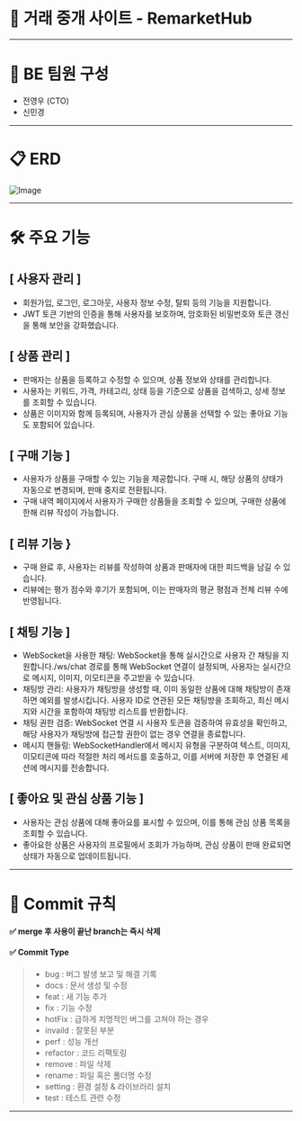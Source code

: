 <h1>📖 거래 중개 사이트 - RemarketHub </h1>


***

<h1>👥 BE 팀원 구성</h1>

* 전영우 (CTO)
* 신민경 


***
   
<h1>📋 ERD</h1>

   
![Image](https://github.com/user-attachments/assets/c4f35824-4586-4376-8a39-0c702f926969)

***

<h1>🛠 주요 기능</h1>



<h2>[ 사용자 관리 ]</h2>

* 회원가입, 로그인, 로그아웃, 사용자 정보 수정, 탈퇴 등의 기능을 지원합니다.
* JWT 토큰 기반의 인증을 통해 사용자를 보호하며, 암호화된 비밀번호와 토큰 갱신을 통해 보안을 강화했습니다.

<h2>[ 상품 관리 ]</h2>

* 판매자는 상품을 등록하고 수정할 수 있으며, 상품 정보와 상태를 관리합니다.
* 사용자는 키워드, 가격, 카테고리, 상태 등을 기준으로 상품을 검색하고, 상세 정보를 조회할 수 있습니다.
* 상품은 이미지와 함께 등록되며, 사용자가 관심 상품을 선택할 수 있는 좋아요 기능도 포함되어 있습니다.

<h2>[ 구매 기능 ]</h2>

* 사용자가 상품을 구매할 수 있는 기능을 제공합니다. 구매 시, 해당 상품의 상태가 자동으로 변경되며, 판매 중지로 전환됩니다.
* 구매 내역 페이지에서 사용자가 구매한 상품들을 조회할 수 있으며, 구매한 상품에 한해 리뷰 작성이 가능합니다.

<h2>[ 리뷰 기능 }</h2>

* 구매 완료 후, 사용자는 리뷰를 작성하여 상품과 판매자에 대한 피드백을 남길 수 있습니다.
* 리뷰에는 평가 점수와 후기가 포함되며, 이는 판매자의 평균 평점과 전체 리뷰 수에 반영됩니다.

<h2>[ 채팅 기능 ]</h2>

* WebSocket을 사용한 채팅: WebSocket을 통해 실시간으로 사용자 간 채팅을 지원합니다./ws/chat 경로를 통해 WebSocket 연결이 설정되며, 사용자는 실시간으로 메시지, 이미지, 이모티콘을 주고받을 수 있습니다.
* 채팅방 관리: 사용자가 채팅방을 생성할 때, 이미 동일한 상품에 대해 채팅방이 존재하면 예외를 발생시킵니다. 사용자 ID로 연관된 모든 채팅방을 조회하고, 최신 메시지와 시간을 포함하여 채팅방 리스트를 반환합니다.
* 채팅 권한 검증: WebSocket 연결 시 사용자 토큰을 검증하여 유효성을 확인하고, 해당 사용자가 채팅방에 접근할 권한이 없는 경우 연결을 종료합니다.
* 메시지 핸들링: WebSocketHandler에서 메시지 유형을 구분하여 텍스트, 이미지, 이모티콘에 따라 적절한 처리 메서드를 호출하고, 이를 서버에 저장한 후 연결된 세션에 메시지를 전송합니다.

<h2>[ 좋아요 및 관심 상품 기능 ]</h2>

* 사용자는 관심 상품에 대해 좋아요를 표시할 수 있으며, 이를 통해 관심 상품 목록을 조회할 수 있습니다.
* 좋아요한 상품은 사용자의 프로필에서 조회가 가능하며, 관심 상품이 판매 완료되면 상태가 자동으로 업데이트됩니다.





***




<h1>📌 Commit 규칙</12>

<h4>✅ merge 후 사용이 끝난 branch는 즉시 삭제 </h4>

<h4>✅ Commit Type</h4>

> * bug : 버그 발생 보고 및 해결 기록
> * docs : 문서 생성 및 수정
> * feat : 새 기능 추가
> * fix : 기능 수정
> * hotFix : 급하게 치명적인 버그를 고쳐야 하는 경우
> * invaild : 잘못된 부분
> * perf : 성능 개선
> * refactor : 코드 리팩토링
> * remove : 파일 삭제
> * rename : 파일 혹은 폴더명 수정
> * setting : 환경 설정 & 라이브러리 설치
> * test : 테스트 관련 수정

***



